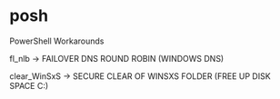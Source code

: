 # posh
PowerShell Workarounds


fl_nlb ->  FAILOVER DNS ROUND ROBIN (WINDOWS DNS)

clear_WinSxS ->  SECURE CLEAR OF WINSXS FOLDER (FREE UP DISK SPACE C:)
